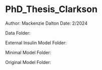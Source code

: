 # PhD_Thesis_Clarkson
Author: Mackenzie Dalton
Date: 2/2024


Data Folder:




External Insulin Model Folder:




Minimal Model Folder:





Original Model Folder:
